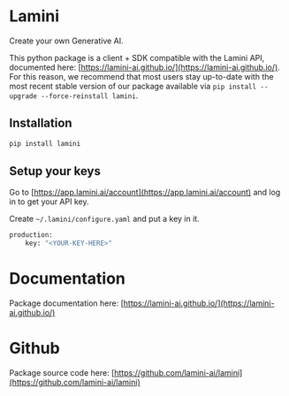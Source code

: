# Lamini

Create your own Generative AI.

This python package is a client + SDK compatible with the Lamini API, documented here: [https://lamini-ai.github.io/](https://lamini-ai.github.io/). For this reason, we recommend that most users stay up-to-date with the most recent stable version of our package available via `pip install --upgrade --force-reinstall lamini`.

## Installation

```sh
pip install lamini
```

## Setup your keys

Go to [https://app.lamini.ai/account](https://app.lamini.ai/account) and log in to get your API key.

Create `~/.lamini/configure.yaml` and put a key in it.

```sh
production:
    key: "<YOUR-KEY-HERE>"
```

# Documentation

Package documentation here: [https://lamini-ai.github.io/](https://lamini-ai.github.io/)

# Github

Package source code here: [https://github.com/lamini-ai/lamini](https://github.com/lamini-ai/lamini)
